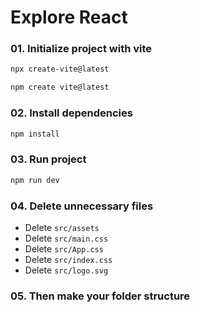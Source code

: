 # Explore React

### 01. Initialize project with vite

```bash
npx create-vite@latest
```

```bash
npm create vite@latest
```

### 02. Install dependencies

```bash
npm install
```

### 03. Run project

```bash
npm run dev
```

### 04. Delete unnecessary files

- Delete `src/assets`
- Delete `src/main.css`
- Delete `src/App.css`
- Delete `src/index.css`
- Delete `src/logo.svg`

### 05. Then make your folder structure



